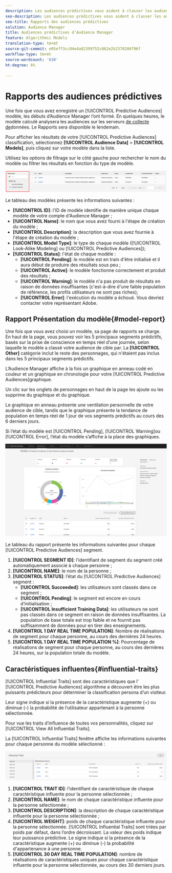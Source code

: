 ```yaml
---
description: Les audiences prédictives vous aident à classer les audiences inconnues en personas distinctes en temps réel à l’aide de la science des données.
seo-description: Les audiences prédictives vous aident à classer les audiences inconnues en personas distinctes en temps réel à l’aide de la science des données.
seo-title: Rapports des audiences prédictives
solution: Audience Manager
title: Audiences prédictives d’Audience Manager
feature: Algorithmic Models
translation-type: tm+mt
source-git-commit: e05eff3cc04e4a82399752c862e2b2370286f96f
workflow-type: tm+mt
source-wordcount: '630'
ht-degree: 6%

---
```



# Rapports des audiences prédictives

Une fois que vous avez enregistré un [!UICONTROL Predictive Audiences] modèle, les débuts d’Audience Manager l’ont formé. En quelques heures, le modèle calculé analysera les audiences sur les serveurs [de collecte de](https://docs.adobe.com/content/help/en/audience-manager/user-guide/reference/system-components/components-data-collection.html#dcs-pcs)données. Le Rapports sera disponible le lendemain.

Pour afficher les résultats de votre [!UICONTROL Predictive Audiences] classification, sélectionnez **[!UICONTROL Audience Data]** > **[!UICONTROL Models]**, puis cliquez sur votre modèle dans la liste.

Utilisez les options de filtrage sur le côté gauche pour rechercher le nom du modèle ou filtrer les résultats en fonction du type de modèle.

![prédictive-audiences-filter](assets/predictive-audiences-filter-models.png)

Le tableau des modèles présente les informations suivantes :

* **[!UICONTROL ID]**: l&#39;ID de modèle identifie de manière unique chaque modèle de votre compte d&#39;Audience Manager ;
* **[!UICONTROL Name]**: le nom que vous avez fourni à l&#39;étape de création du modèle ;
* **[!UICONTROL Description]**: la description que vous avez fournie à l&#39;étape de création du modèle ;
* **[!UICONTROL Model Type]**: le type de chaque modèle ([!UICONTROL Look-Alike Modeling] ou [!UICONTROL Predictive Audiences]);
* **[!UICONTROL Status]**: l&#39;état de chaque modèle :
   * **[!UICONTROL Pending]**: le modèle est en train d&#39;être initialisé et il aura début de produire des résultats sous peu ;
   * **[!UICONTROL Active]**: le modèle fonctionne correctement et produit des résultats ;
   * **[!UICONTROL Warning]**: le modèle n&#39;a pas produit de résultats en raison de données insuffisantes (c&#39;est-à-dire d&#39;une faible population de référence, les profils utilisateurs ne sont pas riches);
   * **[!UICONTROL Error]**: l&#39;exécution du modèle a échoué. Vous devriez contacter votre représentant Adobe.

## Rapport Présentation du modèle{#model-report}

Une fois que vous avez choisi un modèle, sa page de rapports se charge. En haut de la page, vous pouvez voir les 5 principaux segments prédictifs, basés sur la prise de conscience en temps réel d’une journée, selon laquelle le modèle a classé votre audience de cible par. La **[!UICONTROL Other]** catégorie inclut le reste des personnages, qui n&#39;étaient pas inclus dans les 5 principaux segments prédictifs.

L’Audience Manager affiche à la fois un graphique en anneau codé en couleur et un graphique en chronologie pour votre [!UICONTROL Predictive Audiences]graphique.

Un clic sur les onglets de personnages en haut de la page les ajoute ou les supprime du graphique et du graphique.

Le graphique en anneau présente une ventilation personnelle de votre audience de cible, tandis que le graphique présente la tendance de population en temps réel de 1 jour de vos segments prédictifs au cours des 6 derniers jours.

Si l’état du modèle est [!UICONTROL Pending], [!UICONTROL Warning]ou [!UICONTROL Error], l’état du modèle s’affiche à la place des graphiques.

![rapport d’identification intelligent](assets/predictive-audiences-report.png)

Le tableau du rapport présente les informations suivantes pour chaque [!UICONTROL Predictive Audiences] segment.

1. **[!UICONTROL SEGMENT ID]**: l’identifiant de segment du segment créé automatiquement associé à chaque personne ;
1. **[!UICONTROL NAME]**: le nom de la personne ;
1. **[!UICONTROL STATUS]**: l’état du [!UICONTROL Predictive Audiences] segment :
   * **[!UICONTROL Succeeded]**: les utilisateurs sont classés dans ce segment ;
   * **[!UICONTROL Pending]**: le segment est encore en cours d’initialisation ;
   * **[!UICONTROL Insufficient Training Data]**: les utilisateurs ne sont pas classés dans ce segment en raison de données insuffisantes. La population de base totale est trop faible et ne fournit pas suffisamment de données pour en tirer des enseignements.
1. **[!UICONTROL 1 DAY REAL TIME POPULATION]**: Nombre de réalisations de segment pour chaque personne, au cours des dernières 24 heures.
1. **[!UICONTROL 1 DAY REAL TIME POPULATION %]**: Pourcentage de réalisations de segment pour chaque personne, au cours des dernières 24 heures, sur la population totale du modèle.

## Caractéristiques influentes{#influential-traits}

[!UICONTROL Influential Traits] sont des caractéristiques que l’ [!UICONTROL Predictive Audiences] algorithme a découvert être les plus puissants prédicteurs pour déterminer la classification persona d’un visiteur.

Leur signe indique si la présence de la caractéristique augmente (+) ou diminue (-) la probabilité de l’utilisateur appartenant à la personne sélectionnée.

Pour vue les traits d’influence de toutes vos personnalités, cliquez sur [!UICONTROL View All Influential Traits].

La [!UICONTROL Influential Traits] fenêtre affiche les informations suivantes pour chaque personne du modèle sélectionné :

![caractéristiques influentes](assets/predictive-audiences-influential-traits.png)

1. **[!UICONTROL TRAIT ID]**: l’identifiant de caractéristique de chaque caractéristique influente pour la personne sélectionnée ;
1. **[!UICONTROL NAME]**: le nom de chaque caractéristique influente pour la personne sélectionnée ;
1. **[!UICONTROL DESCRIPTION]**: la description de chaque caractéristique influente pour la personne sélectionnée ;
1. **[!UICONTROL WEIGHT]**: poids de chaque caractéristique influente pour la personne sélectionnée. [!UICONTROL Influential Traits] sont triées par poids par défaut, dans l’ordre décroissant.  La valeur des poids indique leur puissance prédictive. Le signe indique si la présence de la caractéristique augmente (+) ou diminue (-) la probabilité d&#39;appartenance à une personne.
1. **[!UICONTROL 30 DAY REAL TIME POPULATION]**: nombre de réalisations de caractéristiques uniques pour chaque caractéristique influente pour la personne sélectionnée, au cours des 30 derniers jours.
